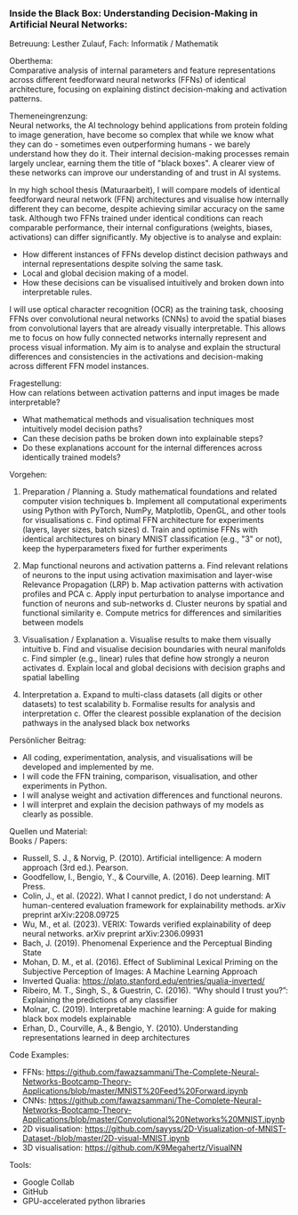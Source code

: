 ### Inside the Black Box: Understanding Decision‑Making in Artificial Neural Networks:

Betreuung: Lesther Zulauf, Fach: Informatik / Mathematik


Oberthema:  
Comparative analysis of internal parameters and feature representations across different feedforward neural networks (FFNs) of identical architecture, focusing on explaining distinct decision-making and activation patterns.

Themeneingrenzung:  
Neural networks, the AI technology behind applications from protein folding to image generation, have become so complex that while we know what they can do - sometimes even outperforming humans - we barely understand how they do it. Their internal decision-making processes remain largely unclear, earning them the title of "black boxes". A clearer view of these networks can improve our understanding of and trust in AI systems.

In my high school thesis (Maturaarbeit), I will compare models of identical feedforward neural network (FFN) architectures and visualise how internally different they can become, despite achieving similar accuracy on the same task.
Although two FFNs trained under identical conditions can reach comparable performance, their internal configurations (weights, biases, activations) can differ significantly. My objective is to analyse and explain:

- How different instances of FFNs develop distinct decision pathways and internal representations despite solving the same task.
- Local and global decision making of a model.
- How these decisions can be visualised intuitively and broken down into interpretable rules.

I will use optical character recognition (OCR) as the training task, choosing FFNs over convolutional neural networks (CNNs) to avoid the spatial biases from convolutional layers that are already visually interpretable. This allows me to focus on how fully connected networks internally represent and process visual information. My aim is to analyse and explain the structural differences and consistencies in the activations and decision-making across different FFN model instances.


Fragestellung:  
How can relations between activation patterns and input images be made interpretable?
- What mathematical methods and visualisation techniques most intuitively model decision paths?
- Can these decision paths be broken down into explainable steps?
- Do these explanations account for the internal differences across identically trained models?


Vorgehen:  
1. Preparation / Planning
   a. Study mathematical foundations and related computer vision techniques
   b. Implement all computational experiments using Python with PyTorch, NumPy, Matplotlib, OpenGL, and other tools for visualisations
   c. Find optimal FFN architecture for experiments (layers, layer sizes, batch sizes)
   d. Train and optimise FFNs with identical architectures on binary MNIST classification (e.g., "3" or not), keep the hyperparameters fixed for further experiments

2. Map functional neurons and activation patterns
   a. Find relevant relations of neurons to the input using activation maximisation and layer-wise Relevance Propagation (LRP)
   b. Map activation patterns with activation profiles and PCA
   c. Apply input perturbation to analyse importance and function of neurons and sub-networks
   d. Cluster neurons by spatial and functional similarity
   e. Compute metrics for differences and similarities between models

3. Visualisation / Explanation
   a. Visualise results to make them visually intuitive
   b. Find and visualise decision boundaries with neural manifolds
   c. Find simpler (e.g., linear) rules that define how strongly a neuron activates
   d. Explain local and global decisions with decision graphs and spatial labelling

4. Interpretation
   a. Expand to multi-class datasets (all digits or other datasets) to test scalability
   b. Formalise results for analysis and interpretation
   c. Offer the clearest possible explanation of the decision pathways in the analysed black box networks   


Persönlicher Beitrag:  
- All coding, experimentation, analysis, and visualisations will be developed and implemented by me.
- I will code the FFN training, comparison, visualisation, and other experiments in Python.
- I will analyse weight and activation differences and functional neurons.
- I will interpret and explain the decision pathways of my models as clearly as possible.


Quellen und Material:  
Books / Papers:
- Russell, S. J., & Norvig, P. (2010). Artificial intelligence: A modern approach (3rd ed.). Pearson.
- Goodfellow, I., Bengio, Y., & Courville, A. (2016). Deep learning. MIT Press.
- Colin, J., et al. (2022). What I cannot predict, I do not understand: A human-centered evaluation framework for explainability methods. arXiv preprint arXiv:2208.09725
- Wu, M., et al. (2023). VERIX: Towards verified explainability of deep neural networks. arXiv preprint arXiv:2306.09931
- Bach, J. (2019). Phenomenal Experience and the Perceptual Binding State
- Mohan, D. M., et al. (2016). Effect of Subliminal Lexical Priming on the Subjective Perception of Images: A Machine Learning Approach
- Inverted Qualia: https://plato.stanford.edu/entries/qualia-inverted/
- Ribeiro, M. T., Singh, S., & Guestrin, C. (2016). “Why should I trust you?”: Explaining the predictions of any classifier
- Molnar, C. (2019). Interpretable machine learning: A guide for making black box models explainable
- Erhan, D., Courville, A., & Bengio, Y. (2010). Understanding representations learned in deep architectures

Code Examples:
- FFNs: https://github.com/fawazsammani/The-Complete-Neural-Networks-Bootcamp-Theory-Applications/blob/master/MNIST%20Feed%20Forward.ipynb
- CNNs: https://github.com/fawazsammani/The-Complete-Neural-Networks-Bootcamp-Theory-Applications/blob/master/Convolutional%20Networks%20MNIST.ipynb
- 2D visualisation: https://github.com/sayyss/2D-Visualization-of-MNIST-Dataset-/blob/master/2D-visual-MNIST.ipynb
- 3D visualisation: https://github.com/K9Megahertz/VisualNN

Tools:
- Google Collab
- GitHub
- GPU-accelerated python libraries
